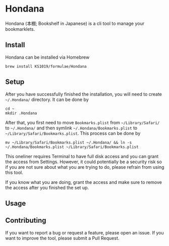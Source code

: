 # Hondana

Hondana (本棚; Bookshelf in Japanese) is a cli tool to manage your bookmarklets.

## Install
Hondana can be installed via Homebrew
```shell
brew install KS1019/formulae/Hondana
```

## Setup
After you have successfully finished the installation, you will need to create `~/.Hondana/` directory. It can be done by 
```shell
cd ~
mkdir .Hondana
```
After that, you first need to move `Bookmarks.plist` from `~/Library/Safari/` to `~/.Hondana/` and then symlink `~/.Hondana/Bookmarks.plist` to `~/Library/Safari/Bookmarks.plist`. This process can be done by
```shell
mv ~/Library/Safari/Bookmarks.plist ~/.Hondana/ && ln -s ~/.Hondana/Bookmarks.plist ~/Library/Safari/Bookmarks.plist
```
This oneliner requires Terminal to have full disk access and you can grant the access from Settings. However, it could potentially be a security risk so if you are not sure about what you are trying to do, please refrain from using this tool.

If you know what you are doing, grant the access and make sure to remove the access after you finished the set up.

## Usage

## Contributing
If you want to report a bug or request a feature, please open an issue. If you want to improve the tool, please submit a Pull Request.

